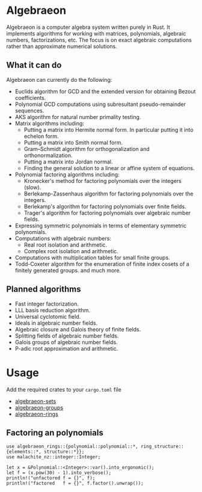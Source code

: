 # Algebraeon
Algebraeon is a computer algebra system written purely in Rust. It implements algorithms for working with matrices, polynomials, algebraic numbers, factorizations, etc. The focus is on exact algebraic computations rather than approximate numerical solutions.

## What it can do
Algebraeon can currently do the following:
 - Euclids algorithm for GCD and the extended version for obtaining Bezout coefficients.
 - Polynomial GCD computations using subresultant pseudo-remainder sequences.
 - AKS algorithm for natural number primality testing.
 - Matrix algorithms including:
   - Putting a matrix into Hermite normal form. In particular putting it into echelon form.
   - Putting a matrix into Smith normal form.
   - Gram–Schmidt algorithm for orthogonalization and orthonormalization.
   - Putting a matrix into Jordan normal.
   - Finding the general solution to a linear or affine system of equations.
 - Polynomial factoring algorithms including:
   - Kronecker's method for factoring polynomials over the integers (slow).
   - Berlekamp-Zassenhaus algorithm for factoring polynomials over the integers.
   - Berlekamp's algorithm for factoring polynomials over finite fields.
   - Trager's algorithm for factoring polynomials over algebraic number fields.
 - Expressing symmetric polynomials in terms of elementary symmetric polynomials.
 - Computations with algebraic numbers:
   - Real root isolation and arithmetic.
   - Complex root isolation and arithmetic.
 - Computations with multiplication tables for small finite groups.
 - Todd-Coxeter algorithm for the enumeration of finite index cosets of a finitely generated groups.
and much more.

## Planned algorithms
 - Fast integer factorization.
 - LLL basis reduction algorithm.
 - Universal cyclotomic field.
 - Ideals in algebraic number fields.
 - Algebraic closure and Galois theory of finite fields.
 - Splitting fields of algebraic number fields.
 - Galois groups of algebraic number fields.
 - P-adic root approximation and arithmetic.

# Usage
Add the required crates to your ``cargo.toml`` file
 - [algebraeon-sets](https://crates.io/crates/algebraeon-sets)
 - [algebraeon-groups](https://crates.io/crates/algebraeon-groups)
 - [algebraeon-rings](https://crates.io/crates/algebraeon-rings)

## Factoring an polynomials
```
use algebraeon_rings::{polynomial::polynomial::*, ring_structure::{elements::*, structure::*}};
use malachite_nz::integer::Integer;

let x = &Polynomial::<Integer>::var().into_ergonomic();
let f = (x.pow(30) - 1).into_verbose();
println!("unfactored f = {}", f);
println!("factored   f = {}", f.factor().unwrap());
```

